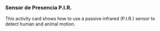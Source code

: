 ### Sensor de Presencia P.I.R.

This activity card shows how to use a passive infrared (P.I.R.) sensor
to detect human and animal motion.
